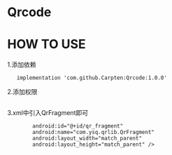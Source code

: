 # Qrcode
# HOW TO USE
1.添加依赖
```implementation 'com.google.zxing:core:3.3.3'
   implementation 'com.github.Carpten:Qrcode:1.0.0'
```
2.添加权限
```<uses-permission android:name="android.permission.CAMERA" />
```
3.xml中引入QrFragment即可
```<fragment
        android:id="@+id/qr_fragment"
        android:name="com.ysq.qrlib.QrFragment"
        android:layout_width="match_parent"
        android:layout_height="match_parent" />
```

